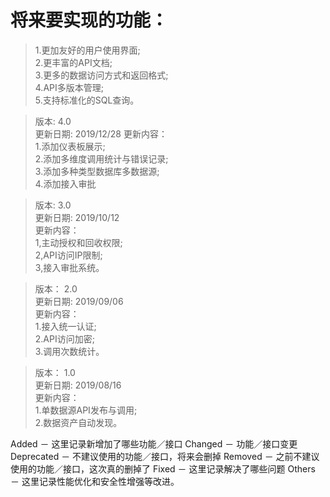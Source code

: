  # 将来要实现的功能： 
   
 
>1.更加友好的用户使用界面;  
2.更丰富的API文档;  
3.更多的数据访问方式和返回格式;  
4.API多版本管理;  
5.支持标准化的SQL查询。  

>版本:        4.0  
更新日期:    2019/12/28
更新内容：  
1.添加仪表板展示;   
2.添加多维度调用统计与错误记录;  
3.添加多种类型数据库多数据源;  
4.添加接入审批    
 
>版本:    3.0   
更新日期:   2019/10/12  
更新内容：   
1,主动授权和回收权限;  
2,API访问IP限制;  
3,接入审批系统。  

>版本：      2.0  
更新日期:   2019/09/06  
更新内容：  
1.接入统一认证;  
2.API访问加密;  
3.调用次数统计。

>版本：      1.0  
更新日期:   2019/08/16  
更新内容：    
1.单数据源API发布与调用;  
2.数据资产自动发现。  


Added － 这里记录新增加了哪些功能／接口
Changed － 功能／接口变更
Deprecated － 不建议使用的功能／接口，将来会删掉
Removed － 之前不建议使用的功能／接口，这次真的删掉了
Fixed － 这里记录解决了哪些问题
Others － 这里记录性能优化和安全性增强等改进。
